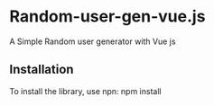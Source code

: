 # Random-user-gen-vue.js
A Simple Random user generator with Vue js

## Installation

To install the library, use npn: 
npm install
